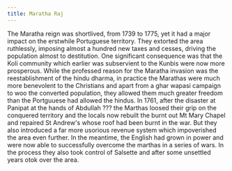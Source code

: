 ```yaml
---
title: Maratha Raj
---
```


The Maratha reign was shortlived, from 1739 to 1775, yet it had a major impact
on the erstwhile Portuguese territory.
They extorted the area ruthlessly, imposing almost a hundred new taxes and cesses,
driving the population almost to destitution.
One significant consequence was that the Koli community which
earlier was subservient to the Kunbis were now more prosperous.
While the professed reason for the Maratha invasion was the reestablishment of the hindu dharma, in practice the Marathas were much more benevolent to the Christians and
apart from a ghar wapasi campaign to woo the converted population, they allowed
them much greater freedom than the Portguuese had allowed the hindus. In 1761,
after the disaster at Panipat at the hands of Abdullah ??? the Marthas loosed
their grip on the conquered territory and the locals now rebuilt the burnt out
Mt Mary Chapel and repaired St Andrew's whose roof had been burnt in the war.
But they also introduced a far more usorious revenue system which impoverished
the area even further. In the meantime, the English had grown in power and were
now able to successfully overcome the marthas in a series of wars. In the
process they also took control of Salsette and after some unsettled years otok
over the area.
